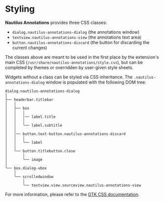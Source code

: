 Styling
=======

**Nautilus Annotations** provides three CSS classes:

* `dialog.nautilus-annotations-dialog` (the annotations window)
* `textview.nautilus-annotations-view` (the annotations text area)
* `button.nautilus-annotations-discard` (the button for discarding the current
   changes)

The classes above are meant to be used in the first place by the extension's
main CSS (`/usr/share/nautilus-annotations/style.css`), but can be completed
by themes or overridden by user-given style sheets.

Widgets without a class can be styled via CSS inheritance. The
`.nautilus-annotations-dialog` window is populated with the following DOM tree:

	dialog.nautilus-annotations-dialog
	│
	├── headerbar.titlebar
	│   │
	│   ├── box
	│   │   │
	│   │   │── label.title
	│   │   │
	│   │   ╰── label.subtitle
	│   │
	│   │── button.text-button.nautilus-annotations-discard
	│   │   │
	│   │   ╰── label
	│   │
	│   ╰── button.titlebutton.close
	│       │
	│       ╰── image
	│
	╰── box.dialog-vbox
	    │
	    ╰── scrolledwindow
	        │
	        ╰── textview.view.sourceview.nautilus-annotations-view

For more information, please refer to the [GTK CSS documentation][1].


  [1]: https://developer.gnome.org/gtk3/stable/chap-css-overview.html


